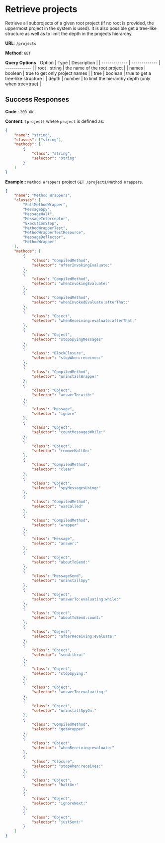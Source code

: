 # Retrieve projects
Retrieve all subprojects of a given root project (if no root is provided, the uppermost project in the system is used).
It is also possible get a tree-like structure as well as to limit the depth in the projects hierarchy.    

**URL**: `/projects`

**Method**: `GET`

**Query Options**
| Option | Type | Description |
| ------------- | ------------- | ------------- |
| root | string | the name of the root project |
| names | boolean | true to get only project names |
| tree | boolean | true to get a tree-like structure |
| depth | number | to limit the hierarchy depth (only when tree=true) |

## Success Responses

**Code** : `200 OK`

**Content**: `[project]` where `project` is defined as:
```json
{
    "name": "string",
    "classes": ["string"],
    "methods": [
        {
            "class": "string",
            "selector": "string"
        }
    ]
}
```

**Example:**: `Method Wrappers` project `GET /projects/Method Wrappers`.
```json
{
    "name": "Method Wrappers",
    "classes": [
        "FullMethodWrapper",
        "MessageSpy",
        "MessageHalt",
        "MessageInterceptor",
        "ExecutionStop",
        "MethodWrapperTest",
        "MethodWrapperTestResource",
        "MessageDeflector",
        "MethodWrapper"
    ],
    "methods": [
        {
            "class": "CompiledMethod",
            "selector": "afterInvokingEvaluate:"
        },
        {
            "class": "CompiledMethod",
            "selector": "whenInvokingEvaluate:"
        },
        {
            "class": "CompiledMethod",
            "selector": "whenInvokedEvaluate:afterThat:"
        },
        {
            "class": "Object",
            "selector": "whenReceiving:evaluate:afterThat:"
        },
        {
            "class": "Object",
            "selector": "stopSpyingMessages"
        },
        {
            "class": "BlockClosure",
            "selector": "stopWhen:receives:"
        },
        {
            "class": "CompiledMethod",
            "selector": "uninstallWrapper"
        },
        {
            "class": "Object",
            "selector": "answerTo:with:"
        },
        {
            "class": "Message",
            "selector": "ignore"
        },
        {
            "class": "Object",
            "selector": "countMessagesWhile:"
        },
        {
            "class": "Object",
            "selector": "removeHaltOn:"
        },
        {
            "class": "CompiledMethod",
            "selector": "clear"
        },
        {
            "class": "Object",
            "selector": "spyMessagesUsing:"
        },
        {
            "class": "CompiledMethod",
            "selector": "wasCalled"
        },
        {
            "class": "CompiledMethod",
            "selector": "wrapper"
        },
        {
            "class": "Message",
            "selector": "answer:"
        },
        {
            "class": "Object",
            "selector": "aboutToSend:"
        },
        {
            "class": "MessageSend",
            "selector": "uninstallSpy"
        },
        {
            "class": "Object",
            "selector": "answerTo:evaluating:while:"
        },
        {
            "class": "Object",
            "selector": "aboutToSend:count:"
        },
        {
            "class": "Object",
            "selector": "afterReceiving:evaluate:"
        },
        {
            "class": "Object",
            "selector": "send:thru:"
        },
        {
            "class": "Object",
            "selector": "stopSpying:"
        },
        {
            "class": "Object",
            "selector": "answerTo:evaluating:"
        },
        {
            "class": "Object",
            "selector": "uninstallSpyOn:"
        },
        {
            "class": "CompiledMethod",
            "selector": "getWrapper"
        },
        {
            "class": "Object",
            "selector": "whenReceiving:evaluate:"
        },
        {
            "class": "Closure",
            "selector": "stopWhen:receives:"
        },
        {
            "class": "Object",
            "selector": "haltOn:"
        },
        {
            "class": "Object",
            "selector": "ignoreNext:"
        },
        {
            "class": "Object",
            "selector": "justSent:"
        }
    ]
}
```